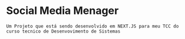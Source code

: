 # Social Media Menager 
    Um Projeto que está sendo desenvolvido em NEXT.JS para meu TCC do curso tecnico de Desenvovimento de Sistemas